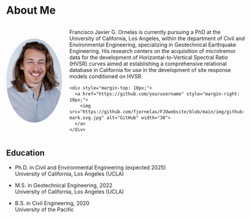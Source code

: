 # About Me

<div style="display: flex; align-items: center; margin-bottom: 20px;">
  <img src="https://github.com/fjornelas/FJOwebsite/blob/main/img/0524%20(1).jpg?raw=true" width="150" style="border-radius: 50%; margin-right: 20px;">
  <div>
    <p>Francisco Javier G. Ornelas is currently pursuing a PhD at the University of California, Los Angeles, within the department of Civil and Environmental Engineering, specializing in Geotechnical Earthquake Engineering. His research centers on the acquisition of microtremor data for the development of Horizontal-to-Vertical Spectral Ratio (HVSR) curves aimed at establishing a comprehensive relational database in California for use in the development of site response models conditioned on HVSR.</p>

    <div style="margin-top: 10px;">
      <a href="https://github.com/yourusername" style="margin-right: 10px;">
        <img src="https://github.com/fjornelas/FJOwebsite/blob/main/img/github-mark.svg.jpg" alt="GitHub" width="30">
      </a>
    </div>
  </div>
</div>

## Education

- Ph.D. in Civil and Environmental Engineering (expected 2025)  
  University of California, Los Angeles (UCLA)

- M.S. in Geotechnical Engineering, 2022  
  University of California, Los Angeles (UCLA)

- B.S. in Civil Engineering, 2020  
  University of the Pacific

